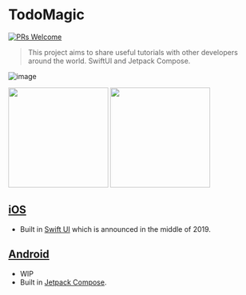 # TodoMagic

[![PRs Welcome](https://img.shields.io/badge/PRs-welcome-brightgreen.svg?style=flat-square)](CONTRIBUTING.md)

> This project aims to share useful tutorials with other developers around the world. SwiftUI and Jetpack Compose.

![image](https://user-images.githubusercontent.com/27461460/77463970-d1d0a000-6e49-11ea-84f3-315350b7f8bd.png)

<a href="https://apps.apple.com/app/id1438372083"><img src="https://user-images.githubusercontent.com/27461460/77502559-8c8a8d80-6e9e-11ea-9f8e-0f58c704eed6.png" width="200"/></a> <img src="https://user-images.githubusercontent.com/27461460/77502571-90b6ab00-6e9e-11ea-9e93-235a319ebb41.png" width="200"/>

## [iOS](iOS/README.md)
- Built in [Swift UI](https://developer.apple.com/xcode/swiftui) which is announced in the middle of 2019.

## [Android](Android/README.md)
- WIP
- Built in [Jetpack Compose](https://developer.android.com/jetpack/compose?authuser=1).